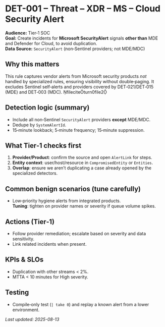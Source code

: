 # DET-001 – Threat – XDR – MS – Cloud Security Alert

**Audience:** Tier‑1 SOC  
**Goal:** Create incidents for **Microsoft SecurityAlert** signals **other than** MDE and Defender for Cloud, to avoid duplication.  
**Data Source:** `SecurityAlert` (non‑Sentinel providers; not MDE/MDC)

## Why this matters
This rule captures vendor alerts from Microsoft security products *not* handled by specialized rules, ensuring visibility without double‑paging. It excludes Sentinel self‑alerts and providers covered by DET‑021/DET‑015 (MDE) and DET‑003 (MDC). fileciteturn0file2

## Detection logic (summary)
- Include all non‑Sentinel `SecurityAlert` providers **except** MDE/MDC.  
- Dedupe by `SystemAlertId`.  
- 15‑minute lookback; 5‑minute frequency; 15‑minute suppression.

## What Tier‑1 checks first
1. **Provider/Product**: confirm the source and open `AlertLink` for steps.  
2. **Entity context**: user/host/resource in `CompromisedEntity` or `Entities`.  
3. **Overlap**: ensure we aren’t duplicating a case already opened by the specialized detectors.

## Common benign scenarios (tune carefully)
- Low‑priority hygiene alerts from integrated products.  
**Tuning**: tighten on provider names or severity if queue volume spikes.

## Actions (Tier‑1)
- Follow provider remediation; escalate based on severity and data sensitivity.  
- Link related incidents when present.

## KPIs & SLOs
- Duplication with other streams < 2%.  
- MTTA < 10 minutes for High severity.

## Testing
- Compile‑only test (`| take 0`) and replay a known alert from a lower environment.

_Last updated: 2025-08-13_
